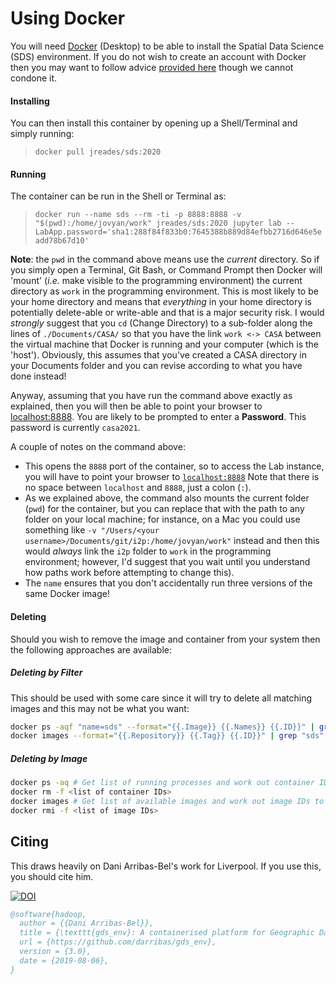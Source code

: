 # Using Docker

You will need [Docker](https://www.docker.com) (Desktop) to be able to install the Spatial Data Science (SDS) environment. If you do not wish to create an account with Docker then you may want to follow advice [provided here](https://github.com/docker/docker.github.io/issues/6910#issuecomment-532393783) though we cannot condone it.

#### Installing

You can then install this container by opening up a Shell/Terminal and simply running:

> `docker pull jreades/sds:2020`

#### Running

The container can be run in the Shell or Terminal as:

> `docker run --name sds --rm -ti -p 8888:8888 -v "$(pwd):/home/jovyan/work" jreades/sds:2020 jupyter lab --LabApp.password='sha1:288f84f833b0:7645388b889d84efbb2716d646e5eadd78b67d10'`

**Note**: the `pwd` in the command above means use the _current_ directory. So if you simply open a Terminal, Git Bash, or Command Prompt then Docker will 'mount' (_i.e._ make visible to the programming environment) the current directory as `work` in the programming environment. This is most likely to be your home directory and means that _everything_ in your home directory is potentially delete-able or write-able and that is a major security risk. I would _strongly_ suggest that you `cd` (Change Directory) to a sub-folder along the lines of `./Documents/CASA/` so that you have the link `work <-> CASA` between the virtual machine that Docker is running and your computer (which is the 'host'). Obviously, this assumes that you've created a CASA directory in your Documents folder and you can revise according to what you have done instead!

Anyway, assuming that you have run the command above exactly as explained, then you will then be able to point your browser to [localhost:8888](localhost:8888/lab?). You are likely to be prompted to enter a **Password**. This password is currently `casa2021`.

A couple of notes on the command above:

* This opens the `8888` port of the container, so to access the Lab instance,
  you will have to point your browser to [`localhost:8888`](localhost:8888/lab/) Note that there is no space between `localhost` and `8888`, just a colon (`:`).
* As we explained above, the command also mounts the current folder (`pwd`) for the container, but you can replace that with the path to any folder on your local machine; for instance, on a Mac you could use something like `-v "/Users/<your username>/Documents/git/i2p:/home/jovyan/work"` instead and then this would _always_ link the `i2p` folder to `work` in the programming environment; however, I'd suggest that you wait until you understand how paths work before attempting to change this).
* The `name` ensures that you don't accidentally run three versions of the same Docker image!

#### Deleting

Should you wish to remove the image and container from your system then the following approaches are available:

##### Deleting by Filter

This should be used with some care since it will try to delete all matching images and this may not be what you want:

```bash
docker ps -aqf "name=sds" --format="{{.Image}} {{.Names}} {{.ID}}" | grep "2019" | cut -d' ' -f3 | xargs docker rm -f
docker images --format="{{.Repository}} {{.Tag}} {{.ID}}" | grep "sds" | cut -d' ' -f3 | xargs docker rmi
```

##### Deleting by Image

```bash
docker ps -aq # Get list of running processes and work out container IDs to remove
docker rm -f <list of container IDs>
docker images # Get list of available images and work out image IDs to remove
docker rmi -f <list of image IDs>
```

## Citing

This draws heavily on Dani Arribas-Bel's work for Liverpool. If you use this, you should cite him.

[![DOI](https://zenodo.org/badge/65582539.svg)](https://zenodo.org/badge/latestdoi/65582539)

```bibtex
@software{hadoop,
  author = {{Dani Arribas-Bel}},
  title = {\texttt{gds_env}: A containerised platform for Geographic Data Science},
  url = {https://github.com/darribas/gds_env},
  version = {3.0},
  date = {2019-08-06},
}
```
